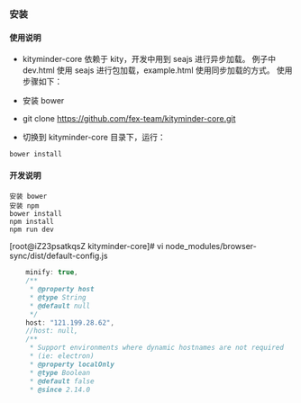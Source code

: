 ### 安装 

#### 使用说明
* kityminder-core 依赖于 kity，开发中用到 seajs 进行异步加载。 例子中 dev.html 使用 seajs 进行包加载，example.html 使用同步加载的方式。 使用步骤如下：

* 安装 bower
* git clone https://github.com/fex-team/kityminder-core.git
* 切换到 kityminder-core 目录下，运行：
```
bower install
```
#### 开发说明
```
安装 bower
安装 npm
bower install
npm install
npm run dev
```



[root@iZ23psatkqsZ kityminder-core]# vi node_modules/browser-sync/dist/default-config.js
```c++
    minify: true,
    /**
     * @property host
     * @type String
     * @default null
     */
    host: "121.199.28.62",
    //host: null,
    /**
     * Support environments where dynamic hostnames are not required
     * (ie: electron)
     * @property localOnly
     * @type Boolean
     * @default false
     * @since 2.14.0
```
